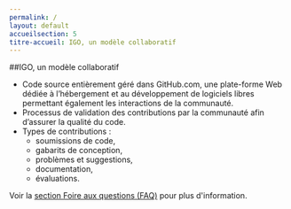 ```yaml
---
permalink: /
layout: default
accueilsection: 5
titre-accueil: IGO, un modèle collaboratif
---
```


##IGO, un modèle collaboratif

- Code source entièrement géré dans GitHub.com, une plate-forme Web dédiée à l’hébergement et au développement de logiciels libres permettant également les interactions de la communauté.
- Processus de validation des contributions par la communauté afin d’assurer la qualité du code.
- Types de contributions : 
  - soumissions de code,
  - gabarits de conception,
  - problèmes et suggestions,
  - documentation,
  - évaluations.

Voir la [section Foire aux questions (FAQ)](/site-web/faq/) pour plus d'information.
